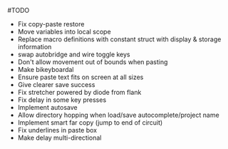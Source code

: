 #TODO
* Fix copy-paste restore
* Move variables into local scope
* Replace macro definitions with constant struct with display & storage information
* swap autobridge and wire toggle keys
* Don't allow movement out of bounds when pasting
* Make bikeyboardal
* Ensure paste text fits on screen at all sizes
* Give clearer save success
* Fix stretcher powered by diode from flank
* Fix delay in some key presses
* Implement autosave
* Allow directory hopping when load/save autocomplete/project name
* Implement smart far copy (jump to end of circuit)
* Fix underlines in paste box
* Make delay multi-directional
